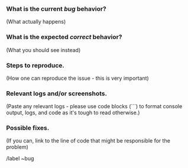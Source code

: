 ### What is the current *bug* behavior?

(What actually happens)

### What is the expected *correct* behavior?

(What you should see instead)

### Steps to reproduce.

(How one can reproduce the issue - this is very important)

### Relevant logs and/or screenshots.

(Paste any relevant logs - please use code blocks (```) to format console output,
logs, and code as it's tough to read otherwise.)

### Possible fixes.

(If you can, link to the line of code that might be responsible for the problem)

/label ~bug

